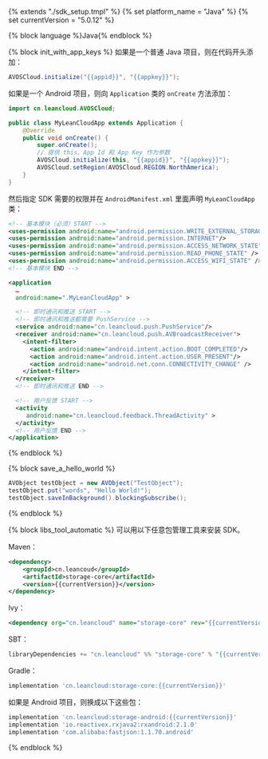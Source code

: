 {% extends "./sdk_setup.tmpl" %}
{% set platform_name = "Java" %}
{% set currentVersion = "5.0.12" %}

{% block language %}Java{% endblock %}

{% block init_with_app_keys %}
如果是一个普通 Java 项目，则在代码开头添加：

```java
AVOSCloud.initialize("{{appid}}", "{{appkey}}");
```

如果是一个 Android 项目，则向 `Application` 类的 `onCreate` 方法添加：

```java
import cn.leancloud.AVOSCloud;

public class MyLeanCloudApp extends Application {
    @Override
    public void onCreate() {
        super.onCreate();
        // 提供 this、App Id 和 App Key 作为参数
        AVOSCloud.initialize(this, "{{appid}}", "{{appkey}}");
        AVOSCloud.setRegion(AVOSCloud.REGION.NorthAmerica);
    }
}
```

然后指定 SDK 需要的权限并在 `AndroidManifest.xml` 里面声明 `MyLeanCloudApp` 类：

```xml
<!-- 基本模块（必须）START -->
<uses-permission android:name="android.permission.WRITE_EXTERNAL_STORAGE" />
<uses-permission android:name="android.permission.INTERNET"/>
<uses-permission android:name="android.permission.ACCESS_NETWORK_STATE" />
<uses-permission android:name="android.permission.READ_PHONE_STATE" />
<uses-permission android:name="android.permission.ACCESS_WIFI_STATE" />
<!-- 基本模块 END -->

<application
  …
  android:name=".MyLeanCloudApp" >

  <!-- 即时通讯和推送 START -->
  <!-- 即时通讯和推送都需要 PushService -->
  <service android:name="cn.leancloud.push.PushService"/>
  <receiver android:name="cn.leancloud.push.AVBroadcastReceiver">
    <intent-filter>
      <action android:name="android.intent.action.BOOT_COMPLETED"/>
      <action android:name="android.intent.action.USER_PRESENT"/>
      <action android:name="android.net.conn.CONNECTIVITY_CHANGE" />
    </intent-filter>
  </receiver>
  <!-- 即时通讯和推送 END -->

  <!-- 用户反馈 START -->
  <activity
     android:name="cn.leancloud.feedback.ThreadActivity" >
  </activity>
  <!-- 用户反馈 END -->
</application>
```
{% endblock %}

{% block save_a_hello_world %}
```java
AVObject testObject = new AVObject("TestObject");
testObject.put("words", "Hello World!");
testObject.saveInBackground().blockingSubscribe();
```
{% endblock %}

{% block libs_tool_automatic %}
可以用以下任意包管理工具来安装 SDK。

Maven：

```xml
<dependency>
    <groupId>cn.leancoud</groupId>
    <artifactId>storage-core</artifactId>
    <version>{{currentVersion}}</version>
</dependency>
```

Ivy：

```xml
<dependency org="cn.leancloud" name="storage-core" rev="{{currentVersion}}" />
```

SBT：

```sbt
libraryDependencies += "cn.leancloud" %% "storage-core" % "{{currentVersion}}"
```

Gradle：

```groovy
implementation 'cn.leancloud:storage-core:{{currentVersion}}'
```

如果是 Android 项目，则换成以下这些包：

```groovy
implementation 'cn.leancloud:storage-android:{{currentVersion}}'
implementation 'io.reactivex.rxjava2:rxandroid:2.1.0'
implementation 'com.alibaba:fastjson:1.1.70.android'
```
{% endblock %}
